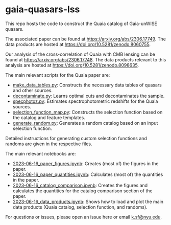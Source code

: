 # gaia-quasars-lss

This repo hosts the code to construct the Quaia catalog of Gaia-unWISE quasars. 

The associated paper can be found at https://arxiv.org/abs/2306.17749. The data products are hosted at https://doi.org/10.5281/zenodo.8060755. 

Our analysis of the cross-correlation of Quaia with CMB lensing can be found at https://arxiv.org/abs/2306.17748. The data products relevant to this analysis are hosted at https://doi.org/10.5281/zenodo.8098635.

The main relevant scripts for the Quaia paper are:
- [make_data_tables.py](https://github.com/kstoreyf/gaia-quasars-lss/blob/main/code/make_data_tables.py): Constructs the necessary data tables of quasars and other sources.
- [decontaminate.py](https://github.com/kstoreyf/gaia-quasars-lss/blob/main/code/decontaminate.py): Learns optimal cuts and decontaminates the sample.
- [specphotoz.py](https://github.com/kstoreyf/gaia-quasars-lss/blob/main/code/specphotoz.py): Estimates spectrophotometric redshifts for the Quaia sources.
- [selection_function_map.py](https://github.com/kstoreyf/gaia-quasars-lss/blob/main/code/selection_function_map.py): Constructs the selection function based on the catalog and feature templates.
- [generate_random.py](https://github.com/kstoreyf/gaia-quasars-lss/blob/main/code/generate_random.py): Generates a random catalog based on an input selection function.

Detailed instructions for generating custom selection functions and randoms are given in the respective files. 

The main relevant notebooks are:
- [2023-06-16_paper_figures.ipynb](https://github.com/kstoreyf/gaia-quasars-lss/blob/main/notebooks/2023-06-16_paper_figures.ipynb): Creates (most of) the figures in the paper.
- [2023-06-16_paper_quantities.ipynb](https://github.com/kstoreyf/gaia-quasars-lss/blob/main/notebooks/2023-06-16_paper_quantities.ipynb): Calculates (most of) the quantities in the paper.
- [2023-06-16_catalog_comparison.ipynb](https://github.com/kstoreyf/gaia-quasars-lss/blob/main/notebooks/2023-06-16_catalog_comparison.ipynb): Creates the figures and calculates the quantities for the catalog comparison section of the paper.
- [2023-06-16_data_products.ipynb](https://github.com/kstoreyf/gaia-quasars-lss/blob/main/notebooks/2023-06-16_data_products.ipynb): Shows how to load and plot the main data products (Quaia catalog, selection function, and randoms).

For questions or issues, please open an issue here or email [k.sf@nyu.edu](mailto:k.sf@nyu.edu).
